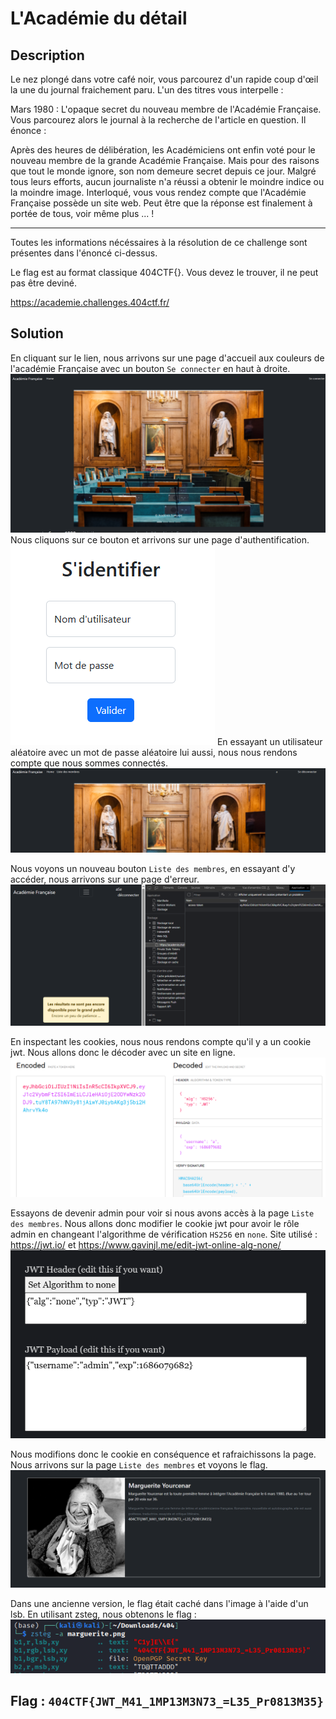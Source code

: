 # L'Académie du détail

## Description

Le nez plongé dans votre café noir, vous parcourez d'un rapide coup d'œil la une du journal fraichement paru. L'un des titres vous interpelle :

Mars 1980 : L'opaque secret du nouveau membre de l'Académie Française.
Vous parcourez alors le journal à la recherche de l'article en question. Il énonce :

Après des heures de délibération, les Académiciens ont enfin voté pour le nouveau membre de la grande Académie Française. Mais pour des raisons que tout le monde ignore, son nom demeure secret depuis ce jour. Malgré tous leurs efforts, aucun journaliste n'a réussi a obtenir le moindre indice ou la moindre image.
Interloqué, vous vous rendez compte que l'Académie Française possède un site web. Peut être que la réponse est finalement à portée de tous, voir même plus ... !

---

Toutes les informations nécéssaires à la résolution de ce challenge sont présentes dans l'énoncé ci-dessus.

Le flag est au format classique 404CTF{}. Vous devez le trouver, il ne peut pas être deviné.

https://academie.challenges.404ctf.fr/

## Solution

En cliquant sur le lien, nous arrivons sur une page d'accueil aux couleurs de l'académie Française avec un bouton `Se connecter` en haut à droite.  
![init](init.png)
Nous cliquons sur ce bouton et arrivons sur une page d'authentification.  
![login](login.png)
En essayant un utilisateur aléatoire avec un mot de passe aléatoire lui aussi, nous nous rendons compte que nous sommes connectés.  
![loged](loged.png)

Nous voyons un nouveau bouton `Liste des membres`, en essayant d'y accéder, nous arrivons sur une page d'erreur.  
![error](error.png)

En inspectant les cookies, nous nous rendons compte qu'il y a un cookie jwt. Nous allons donc le décoder avec un site en ligne.  
![jwt](jwt.png)

Essayons de devenir admin pour voir si nous avons accès à la page `Liste des membres`. Nous allons donc modifier le cookie jwt pour avoir le rôle admin en changeant l'algorithme de vérification `HS256` en `none`. Site utilisé : https://jwt.io/ et https://www.gavinjl.me/edit-jwt-online-alg-none/  
![none](none.png)

Nous modifions donc le cookie en conséquence et rafraichissons la page. Nous arrivons sur la page `Liste des membres` et voyons le flag.  
![flag_new](flag_new.png)

Dans une ancienne version, le flag était caché dans l'image à l'aide d'un lsb. En utilisant zsteg, nous obtenons le flag :  
![flag_old](flag_old.png)

## Flag : `404CTF{JWT_M41_1MP13M3N73_=L35_Pr0813M35}`
